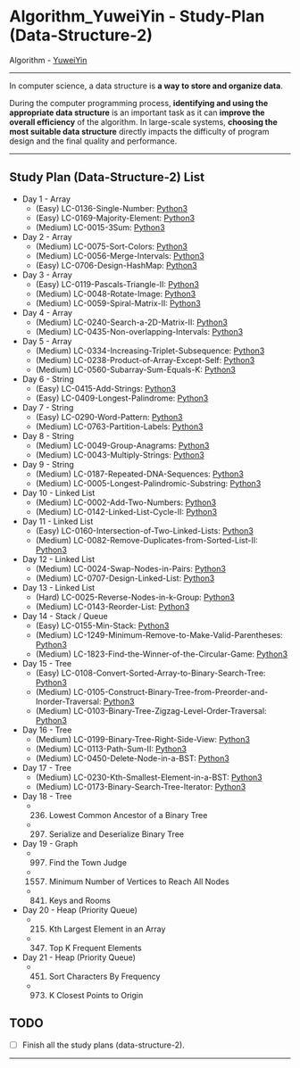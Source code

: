 # Algorithm_YuweiYin - Study-Plan (Data-Structure-2)

Algorithm - [YuweiYin](https://github.com/YuweiYin)

---

In computer science, a data structure is **a way to store and organize data**.

During the computer programming process, **identifying and using the appropriate data structure** is an important task as it can **improve the overall efficiency** of the algorithm. In large-scale systems, **choosing the most suitable data structure** directly impacts the difficulty of program design and the final quality and performance.

---

## Study Plan (Data-Structure-2) List

- Day 1 - Array
  - (Easy) LC-0136-Single-Number: [Python3](https://github.com/YuweiYin/Algorithm_YuweiYin/blob/master/LeetCode-All-Solution/Python3/LC-0136-Single-Number.py)
  - (Easy) LC-0169-Majority-Element: [Python3](https://github.com/YuweiYin/Algorithm_YuweiYin/blob/master/LeetCode-All-Solution/Python3/LC-0169-Majority-Element.py)
  - (Medium) LC-0015-3Sum: [Python3](https://github.com/YuweiYin/Algorithm_YuweiYin/blob/master/LeetCode-All-Solution/Python3/LC-0015-3Sum.py)
- Day 2 - Array
  - (Medium) LC-0075-Sort-Colors: [Python3](https://github.com/YuweiYin/Algorithm_YuweiYin/blob/master/LeetCode-All-Solution/Python3/LC-0075-Sort-Colors.py)
  - (Medium) LC-0056-Merge-Intervals: [Python3](https://github.com/YuweiYin/Algorithm_YuweiYin/blob/master/LeetCode-All-Solution/Python3/LC-0056-Merge-Intervals.py)
  - (Easy) LC-0706-Design-HashMap: [Python3](https://github.com/YuweiYin/Algorithm_YuweiYin/blob/master/LeetCode-All-Solution/Python3/LC-0706-Design-HashMap.py)
- Day 3 - Array
  - (Easy) LC-0119-Pascals-Triangle-II: [Python3](https://github.com/YuweiYin/Algorithm_YuweiYin/blob/master/LeetCode-All-Solution/Python3/LC-0119-Pascals-Triangle-II.py)
  - (Medium) LC-0048-Rotate-Image: [Python3](https://github.com/YuweiYin/Algorithm_YuweiYin/blob/master/LeetCode-All-Solution/Python3/LC-0048-Rotate-Image.py)
  - (Medium) LC-0059-Spiral-Matrix-II: [Python3](https://github.com/YuweiYin/Algorithm_YuweiYin/blob/master/LeetCode-All-Solution/Python3/LC-0059-Spiral-Matrix-II.py)
- Day 4 - Array
  - (Medium) LC-0240-Search-a-2D-Matrix-II: [Python3](https://github.com/YuweiYin/Algorithm_YuweiYin/blob/master/LeetCode-All-Solution/Python3/LC-0240-Search-a-2D-Matrix-II.py)
  - (Medium) LC-0435-Non-overlapping-Intervals: [Python3](https://github.com/YuweiYin/Algorithm_YuweiYin/blob/master/LeetCode-All-Solution/Python3/LC-0435-Non-overlapping-Intervals.py)
- Day 5 - Array
  - (Medium) LC-0334-Increasing-Triplet-Subsequence: [Python3](https://github.com/YuweiYin/Algorithm_YuweiYin/blob/master/LeetCode-All-Solution/Python3/LC-0334-Increasing-Triplet-Subsequence.py)
  - (Medium) LC-0238-Product-of-Array-Except-Self: [Python3](https://github.com/YuweiYin/Algorithm_YuweiYin/blob/master/LeetCode-All-Solution/Python3/LC-0238-Product-of-Array-Except-Self.py)
  - (Medium) LC-0560-Subarray-Sum-Equals-K: [Python3](https://github.com/YuweiYin/Algorithm_YuweiYin/blob/master/LeetCode-All-Solution/Python3/LC-0560-Subarray-Sum-Equals-K.py)
- Day 6 - String
  - (Easy) LC-0415-Add-Strings: [Python3](https://github.com/YuweiYin/Algorithm_YuweiYin/blob/master/LeetCode-All-Solution/Python3/LC-0415-Add-Strings.py)
  - (Easy) LC-0409-Longest-Palindrome: [Python3](https://github.com/YuweiYin/Algorithm_YuweiYin/blob/master/LeetCode-All-Solution/Python3/LC-0409-Longest-Palindrome.py)
- Day 7 - String
  - (Easy) LC-0290-Word-Pattern: [Python3](https://github.com/YuweiYin/Algorithm_YuweiYin/blob/master/LeetCode-All-Solution/Python3/LC-0290-Word-Pattern.py)
  - (Medium) LC-0763-Partition-Labels: [Python3](https://github.com/YuweiYin/Algorithm_YuweiYin/blob/master/LeetCode-All-Solution/Python3/LC-0763-Partition-Labels.py)
- Day 8 - String
  - (Medium) LC-0049-Group-Anagrams: [Python3](https://github.com/YuweiYin/Algorithm_YuweiYin/blob/master/LeetCode-All-Solution/Python3/LC-0049-Group-Anagrams.py)
  - (Medium) LC-0043-Multiply-Strings: [Python3](https://github.com/YuweiYin/Algorithm_YuweiYin/blob/master/LeetCode-All-Solution/Python3/LC-0043-Multiply-Strings.py)
- Day 9 - String
  - (Medium) LC-0187-Repeated-DNA-Sequences: [Python3](https://github.com/YuweiYin/Algorithm_YuweiYin/blob/master/LeetCode-All-Solution/Python3/LC-0187-Repeated-DNA-Sequences.py)
  - (Medium) LC-0005-Longest-Palindromic-Substring: [Python3](https://github.com/YuweiYin/Algorithm_YuweiYin/blob/master/LeetCode-All-Solution/Python3/LC-0005-Longest-Palindromic-Substring.py)
- Day 10 - Linked List
  - (Medium) LC-0002-Add-Two-Numbers: [Python3](https://github.com/YuweiYin/Algorithm_YuweiYin/blob/master/LeetCode-All-Solution/Python3/LC-0002-Add-Two-Numbers.py)
  - (Medium) LC-0142-Linked-List-Cycle-II: [Python3](https://github.com/YuweiYin/Algorithm_YuweiYin/blob/master/LeetCode-All-Solution/Python3/LC-0142-Linked-List-Cycle-II.py)
- Day 11 - Linked List
  - (Easy) LC-0160-Intersection-of-Two-Linked-Lists: [Python3](https://github.com/YuweiYin/Algorithm_YuweiYin/blob/master/LeetCode-All-Solution/Python3/LC-0002-Add-Two-Numbers.py)
  - (Medium) LC-0082-Remove-Duplicates-from-Sorted-List-II: [Python3](https://github.com/YuweiYin/Algorithm_YuweiYin/blob/master/LeetCode-All-Solution/Python3/LC-0002-Add-Two-Numbers.py)
- Day 12 - Linked List
  - (Medium) LC-0024-Swap-Nodes-in-Pairs: [Python3](https://github.com/YuweiYin/Algorithm_YuweiYin/blob/master/LeetCode-All-Solution/Python3/LC-0024-Swap-Nodes-in-Pairs.py)
  - (Medium) LC-0707-Design-Linked-List: [Python3](https://github.com/YuweiYin/Algorithm_YuweiYin/blob/master/LeetCode-All-Solution/Python3/LC-0707-Design-Linked-List.py)
- Day 13 - Linked List
  - (Hard) LC-0025-Reverse-Nodes-in-k-Group: [Python3](https://github.com/YuweiYin/Algorithm_YuweiYin/blob/master/LeetCode-All-Solution/Python3/LC-0025-Reverse-Nodes-in-k-Group.py)
  - (Medium) LC-0143-Reorder-List: [Python3](https://github.com/YuweiYin/Algorithm_YuweiYin/blob/master/LeetCode-All-Solution/Python3/LC-0143-Reorder-List.py)
- Day 14 - Stack / Queue
  - (Easy) LC-0155-Min-Stack: [Python3](https://github.com/YuweiYin/Algorithm_YuweiYin/blob/master/LeetCode-All-Solution/Python3/LC-0155-Min-Stack.py)
  - (Medium) LC-1249-Minimum-Remove-to-Make-Valid-Parentheses: [Python3](https://github.com/YuweiYin/Algorithm_YuweiYin/blob/master/LeetCode-All-Solution/Python3/LC-1249-Minimum-Remove-to-Make-Valid-Parentheses.py)
  - (Medium) LC-1823-Find-the-Winner-of-the-Circular-Game: [Python3](https://github.com/YuweiYin/Algorithm_YuweiYin/blob/master/LeetCode-All-Solution/Python3/LC-1823-Find-the-Winner-of-the-Circular-Game.py)
- Day 15 - Tree
  - (Easy) LC-0108-Convert-Sorted-Array-to-Binary-Search-Tree: [Python3](https://github.com/YuweiYin/Algorithm_YuweiYin/blob/master/LeetCode-All-Solution/Python3/LC-0108-Convert-Sorted-Array-to-Binary-Search-Tree.py)
  - (Medium) LC-0105-Construct-Binary-Tree-from-Preorder-and-Inorder-Traversal: [Python3](https://github.com/YuweiYin/Algorithm_YuweiYin/blob/master/LeetCode-All-Solution/Python3/LC-0105-Construct-Binary-Tree-from-Preorder-and-Inorder-Traversal.py)
  - (Medium) LC-0103-Binary-Tree-Zigzag-Level-Order-Traversal: [Python3](https://github.com/YuweiYin/Algorithm_YuweiYin/blob/master/LeetCode-All-Solution/Python3/LC-0103-Binary-Tree-Zigzag-Level-Order-Traversal.py)
- Day 16 - Tree
  - (Medium) LC-0199-Binary-Tree-Right-Side-View: [Python3](https://github.com/YuweiYin/Algorithm_YuweiYin/blob/master/LeetCode-All-Solution/Python3/LC-0199-Binary-Tree-Right-Side-View.py)
  - (Medium) LC-0113-Path-Sum-II: [Python3](https://github.com/YuweiYin/Algorithm_YuweiYin/blob/master/LeetCode-All-Solution/Python3/LC-0113-Path-Sum-II.py)
  - (Medium) LC-0450-Delete-Node-in-a-BST: [Python3](https://github.com/YuweiYin/Algorithm_YuweiYin/blob/master/LeetCode-All-Solution/Python3/LC-0450-Delete-Node-in-a-BST.py)
- Day 17 - Tree
  - (Medium) LC-0230-Kth-Smallest-Element-in-a-BST: [Python3](https://github.com/YuweiYin/Algorithm_YuweiYin/blob/master/LeetCode-All-Solution/Python3/LC-0230-Kth-Smallest-Element-in-a-BST.py)
  - (Medium) LC-0173-Binary-Search-Tree-Iterator: [Python3](https://github.com/YuweiYin/Algorithm_YuweiYin/blob/master/LeetCode-All-Solution/Python3/LC-0173-Binary-Search-Tree-Iterator.py)
- Day 18 - Tree
  - 236. Lowest Common Ancestor of a Binary Tree
  - 297. Serialize and Deserialize Binary Tree
- Day 19 - Graph
  - 997. Find the Town Judge
  - 1557. Minimum Number of Vertices to Reach All Nodes
  - 841. Keys and Rooms
- Day 20 - Heap (Priority Queue)
  - 215. Kth Largest Element in an Array
  - 347. Top K Frequent Elements
- Day 21 - Heap (Priority Queue)
  - 451. Sort Characters By Frequency
  - 973. K Closest Points to Origin

## TODO

- [ ] Finish all the study plans (data-structure-2).

---
